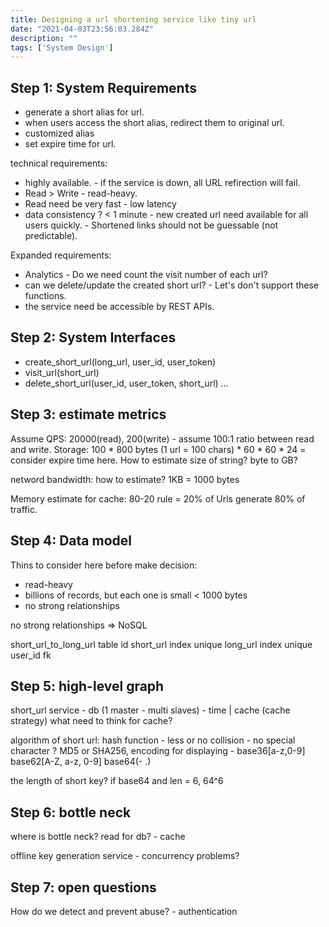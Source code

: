 ```yaml
---
title: Designing a url shortening service like tiny url
date: "2021-04-03T23:56:03.284Z"
description: ""
tags: ['System Design']
---
```


## Step 1: System Requirements
- generate a short alias for url.
- when users access the short alias, redirect them to original url.
- customized alias
- set expire time for url.


technical requirements:
- highly available. - if the service is down, all URL refirection will fail.
- Read > Write - read-heavy.
- Read need be very fast - low latency
- data consistency ? < 1 minute - new created url need available for all users quickly. - Shortened links should not be guessable (not predictable).

Expanded requirements:
- Analytics - Do we need count the visit number of each url?
- can we delete/update the created short url? - Let's don't support these functions.
- the service need be accessible by REST APIs.

## Step 2: System Interfaces
- create_short_url(long_url, user_id, user_token)
- visit_url(short_url)
- delete_short_url(user_id, user_token, short_url)
...


## Step 3: estimate metrics
Assume QPS: 20000(read), 200(write) - assume 100:1 ratio between read and write.
Storage: 100 * 800 bytes (1 url = 100 chars) * 60 * 60 * 24 =  consider expire time here.
How to estimate size of string?
byte to GB?

netword bandwidth: how to estimate? 1KB = 1000 bytes

Memory estimate for cache: 
80-20 rule = 20% of Urls generate 80% of traffic.


## Step 4: Data model
Thins to consider here before make decision:
- read-heavy
- billions of records, but each one is small < 1000 bytes
- no strong relationships

no strong relationships => NoSQL

short_url_to_long_url table
id
short_url index unique
long_url index unique
user_id fk

## Step 5: high-level graph
short_url service - db (1 master - multi slaves) - time
|
cache (cache strategy) what need to think for cache?

algorithm of short url: hash function - less or no collision - no special character ? MD5 or SHA256, encoding for displaying - base36[a-z,0-9] base62[A-Z, a-z, 0-9] base64(- .)

the length of short key? if base64 and len = 6, 64^6

## Step 6: bottle neck
where is bottle neck? read for db? - cache

offline key generation service - concurrency problems?


## Step 7: open questions
How do we detect and prevent abuse? - authentication 



